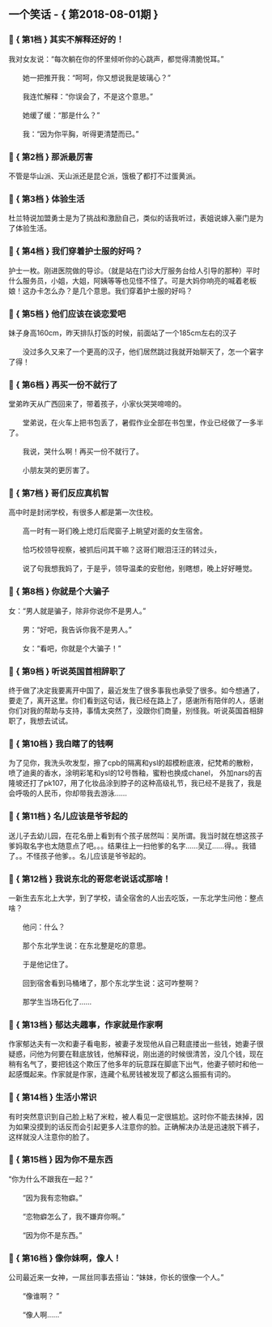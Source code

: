 ## 一个笑话 - { 第2018-08-01期 }
</hr>

### :jack_o_lantern: { 第1档 } 其实不解释还好的！
我对女友说：“每次躺在你的怀里倾听你的心跳声，都觉得清脆悦耳。”<br/><br/>　　她一把推开我：“呵呵，你又想说我是玻璃心？”<br/><br/>　　我连忙解释：“你误会了，不是这个意思。”<br/><br/>　　她缓了缓：“那是什么？”<br/><br/>　　我：“因为你平胸，听得更清楚而已。”


### :jack_o_lantern: { 第2档 } 那派最厉害
不管是华山派、天山派还是昆仑派，饿极了都打不过蛋黄派。


### :jack_o_lantern: { 第3档 } 体验生活
杜兰特说加盟勇士是为了挑战和激励自己，类似的话我听过，表姐说嫁入豪门是为了体验生活。


### :jack_o_lantern: { 第4档 } 我们穿着护士服的好吗？
护士一枚。刚进医院做的导诊。（就是站在门诊大厅服务台给人引导的那种）平时什么服务员，小姐，大姐，阿姨等等也见怪不怪了。可是大妈你响亮的喊着老板娘！这办卡怎么办？是几个意思。我们穿着护士服的好吗？


### :jack_o_lantern: { 第5档 } 他们应该在谈恋爱吧
妹子身高160cm，昨天排队打饭的时候，前面站了一个185cm左右的汉子<br/><br/>　　没过多久又来了一个更高的汉子，他们居然跳过我就开始聊天了，怎一个窘字了得！


### :jack_o_lantern: { 第6档 } 再买一份不就行了
堂弟昨天从广西回来了，带着孩子，小家伙哭哭啼啼的。<br/><br/>　　堂弟说，在火车上把书包丢了，暑假作业全部在书包里，作业已经做了一多半了。<br/><br/>　　我说，哭什么啊！再买一份不就行了。<br/><br/>　　小朋友哭的更厉害了。


### :jack_o_lantern: { 第7档 } 哥们反应真机智
高中时是封闭学校，有很多人都是第一次住校。<br/><br/>　　高一时有一哥们晚上熄灯后爬窗子上眺望对面的女生宿舍。<br/><br/>　　恰巧校领导视察，被抓后问其干嘛？这哥们眼泪汪汪的转过头，<br/><br/>　　说了句我想我妈了，于是乎，领导温柔的安慰他，别瞎想，晚上好好睡觉。


### :jack_o_lantern: { 第8档 } 你就是个大骗子
女：“男人就是骗子，除非你说你不是男人。”<br/><br/>　　男：“好吧，我告诉你我不是男人。”<br/><br/>　　女：“看吧，你就是个大骗子！”


### :jack_o_lantern: { 第9档 } 听说英国首相辞职了
终于做了决定我要离开中国了，最近发生了很多事我也承受了很多。如今想通了，要走了，离开这里。你们看到这句话，我已经在路上了，感谢所有陪伴的人，感谢你们对我的帮助与支持，事情太突然了，没跟你们商量，别怪我。听说英国首相辞职了，我想去试试。


### :jack_o_lantern: { 第10档 } 我白瞎了的钱啊
为了见你，我洗头吹发型，擦了cpb的隔离和ysl的超模粉底液，纪梵希的散粉，喷了迪奥的香水，涂明彩笔和ysl的12号唇釉，蜜粉也换成chanel， 外加nars的吉隆坡还打了pk107，用了化妆品涂到脖子的这种高级礼节，我已经不是我了，我是会呼吸的人民币，你却带我去游泳……


### :jack_o_lantern: { 第11档 } 名儿应该是爷爷起的
送儿子去幼儿园，在花名册上看到有个孩子居然叫：吴所谓。我当时就在想这孩子爹妈取名字也太随意点了吧。。。结果往上一扫他爹的名字……吴辽……得。。我错了。。不怪孩子他爹。。名儿应该是爷爷起的。


### :jack_o_lantern: { 第12档 } 我说东北的哥您老说话忒那啥！
一新生去东北上大学，到了学校，请全宿舍的人出去吃饭，一东北学生问他：整点啥？<br/><br/>　　他问：什么？<br/><br/>　　那个东北学生说：在东北整是吃的意思。<br/><br/>　　于是他记住了。<br/><br/>　　回到宿舍看到马桶堵了，那个东北学生说：这可咋整啊？<br/><br/>　　那学生当场石化了……


### :jack_o_lantern: { 第13档 } 郁达夫趣事，作家就是作家啊
作家郁达夫有一次和妻子看电影，被妻子发现他从自己鞋底搂出一些钱，她妻子很疑惑，问他为何要在鞋底放钱，他解释说，刚出道的时候很清苦，没几个钱，现在稍有名气了，要把钱这个欺压了他多年的玩意踩在脚底下出气，他妻子顿时和他一起感慨起来。作家就是作家，连藏个私房钱被发现了都这么振振有词的。


### :jack_o_lantern: { 第14档 } 生活小常识
有时突然意识到自己脸上粘了米粒，被人看见一定很尴尬。这时你不能去抹掉，因为如果没摸到的话反而会引起更多人注意你的脸。正确解决办法是迅速脱下裤子，这样就没人注意你的脸了。


### :jack_o_lantern: { 第15档 } 因为你不是东西
“你为什么不跟我在一起？”<br/><br/>　　“因为我有恋物癖。”<br/><br/>　　“恋物癖怎么了，我不嫌弃你啊。”<br/><br/>　　“因为你不是东西。”


### :jack_o_lantern: { 第16档 } 像你妹啊，像人！
公司最近来一女神，一屌丝同事去搭讪：“妹妹，你长的很像一个人。”<br/><br/>　　“像谁啊？ ”<br/><br/>　　“像人啊……”

